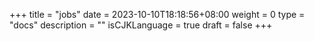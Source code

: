 +++
title = "jobs"
date = 2023-10-10T18:18:56+08:00
weight = 0
type = "docs"
description = ""
isCJKLanguage = true
draft = false
+++